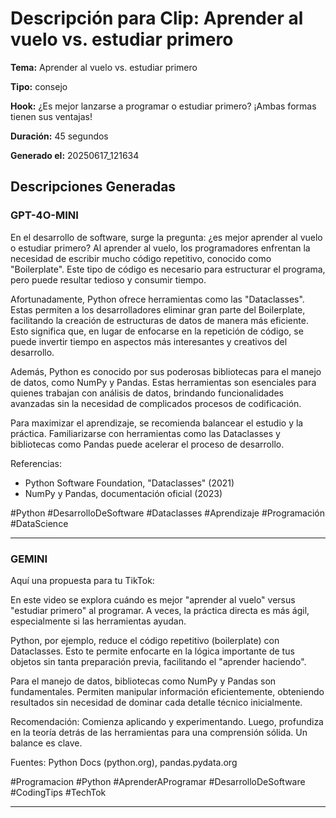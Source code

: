 # Descripción para Clip: Aprender al vuelo vs. estudiar primero

**Tema:** Aprender al vuelo vs. estudiar primero

**Tipo:** consejo

**Hook:** ¿Es mejor lanzarse a programar o estudiar primero? ¡Ambas formas tienen sus ventajas!

**Duración:** 45 segundos

**Generado el:** 20250617_121634

## Descripciones Generadas

### GPT-4O-MINI

En el desarrollo de software, surge la pregunta: ¿es mejor aprender al vuelo o estudiar primero? Al aprender al vuelo, los programadores enfrentan la necesidad de escribir mucho código repetitivo, conocido como "Boilerplate". Este tipo de código es necesario para estructurar el programa, pero puede resultar tedioso y consumir tiempo.

Afortunadamente, Python ofrece herramientas como las "Dataclasses". Estas permiten a los desarrolladores eliminar gran parte del Boilerplate, facilitando la creación de estructuras de datos de manera más eficiente. Esto significa que, en lugar de enfocarse en la repetición de código, se puede invertir tiempo en aspectos más interesantes y creativos del desarrollo.

Además, Python es conocido por sus poderosas bibliotecas para el manejo de datos, como NumPy y Pandas. Estas herramientas son esenciales para quienes trabajan con análisis de datos, brindando funcionalidades avanzadas sin la necesidad de complicados procesos de codificación.

Para maximizar el aprendizaje, se recomienda balancear el estudio y la práctica. Familiarizarse con herramientas como las Dataclasses y bibliotecas como Pandas puede acelerar el proceso de desarrollo.

Referencias:
- Python Software Foundation, "Dataclasses" (2021) 
- NumPy y Pandas, documentación oficial (2023)

#Python #DesarrolloDeSoftware #Dataclasses #Aprendizaje #Programación #DataScience

---

### GEMINI

Aquí una propuesta para tu TikTok:

En este video se explora cuándo es mejor "aprender al vuelo" versus "estudiar primero" al programar. A veces, la práctica directa es más ágil, especialmente si las herramientas ayudan.

Python, por ejemplo, reduce el código repetitivo (boilerplate) con Dataclasses. Esto te permite enfocarte en la lógica importante de tus objetos sin tanta preparación previa, facilitando el "aprender haciendo".

Para el manejo de datos, bibliotecas como NumPy y Pandas son fundamentales. Permiten manipular información eficientemente, obteniendo resultados sin necesidad de dominar cada detalle técnico inicialmente.

Recomendación: Comienza aplicando y experimentando. Luego, profundiza en la teoría detrás de las herramientas para una comprensión sólida. Un balance es clave.

Fuentes: Python Docs (python.org), pandas.pydata.org

#Programacion
#Python
#AprenderAProgramar
#DesarrolloDeSoftware
#CodingTips
#TechTok

---

